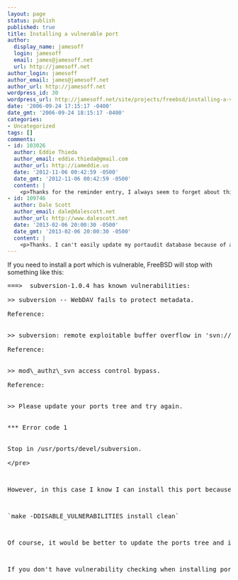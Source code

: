 ```yaml
---
layout: page
status: publish
published: true
title: Installing a vulnerable port
author:
  display_name: jamesoff
  login: jamesoff
  email: james@jamesoff.net
  url: http://jamesoff.net
author_login: jamesoff
author_email: james@jamesoff.net
author_url: http://jamesoff.net
wordpress_id: 30
wordpress_url: http://jamesoff.net/site/projects/freebsd/installing-a-vulnerable-port/
date: '2006-09-24 17:15:17 -0400'
date_gmt: '2006-09-24 18:15:17 -0400'
categories:
- Uncategorized
tags: []
comments:
- id: 103026
  author: Eddie Thieda
  author_email: eddie.thieda@gmail.com
  author_url: http://iameddie.us
  date: '2012-11-06 00:42:59 -0500'
  date_gmt: '2012-11-06 00:42:59 -0500'
  content: |
    <p>Thanks for the reminder entry, I always seem to forget about this option when using portaudit.<&#47;p>
- id: 109746
  author: Dale Scott
  author_email: dale@dalescott.net
  author_url: http://www.dalescott.net
  date: '2013-02-06 20:00:30 -0500'
  date_gmt: '2013-02-06 20:00:30 -0500'
  content: |
    <p>Thanks. I can't easily update my portaudit database because of a corporate firewall and always forget which knob to turn.<&#47;p>
---
```

<p>If you need to install a port which is vulnerable, FreeBSD will stop with something like this:</p>
<pre>
===>  subversion-1.0.4 has known vulnerabilities:<br />
>> subversion -- WebDAV fails to protect metadata.<br />
Reference: <http:&#47;&#47;people.freebsd.org&#47;~eik&#47;portaudit&#47;184f5d0b-0fe8-11d9-8a8a-000c41e2cdad.html><br &#47;><br />
>> subversion: remote exploitable buffer overflow in 'svn:&#47;&#47;' parser.<br />
Reference: <http:&#47;&#47;people.freebsd.org&#47;~eik&#47;portaudit&#47;4616bc3b-bd0f-11d8-a252-02e0185c0b53.html><br &#47;><br />
>> mod\_authz\_svn access control bypass.<br />
Reference: <http:&#47;&#47;people.freebsd.org&#47;~eik&#47;portaudit&#47;cc35a97d-da35-11d8-9b0a-000347a4fa7d.html><br &#47;><br />
>> Please update your ports tree and try again.<br &#47;><br />
*** Error code 1<br &#47;><br />
Stop in &#47;usr&#47;ports&#47;devel&#47;subversion.<br />
<&#47;pre></p>
<p>However, in this case I know I can install this port because I'm not going to be doing anything to expose those vulnerabilities. To force the port to install, you need to define the DISABLE_VULNERABILITIES knob:</p>
<p>`make -DDISABLE_VULNERABILITIES install clean`</p>
<p>Of course, it would be better to update the ports tree and install a less vulnerable version, but on the particular machine I'm doing this on, that's not an option.</p>
<p>If you don't have vulnerability checking when installing ports, then you need to install `security&#47;portaudit` from ports.</p>

